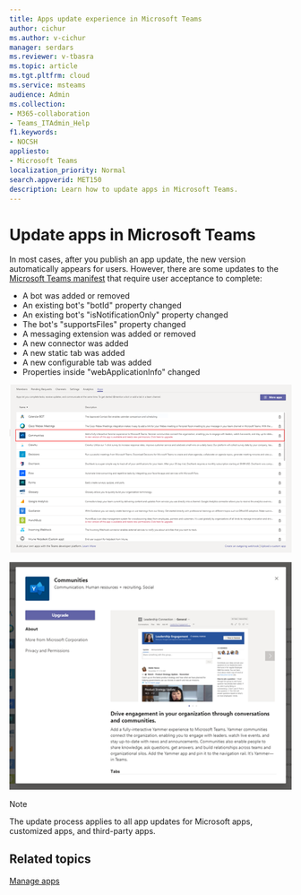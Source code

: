 ```yaml
---
title: Apps update experience in Microsoft Teams
author: cichur
ms.author: v-cichur
manager: serdars
ms.reviewer: v-tbasra
ms.topic: article
ms.tgt.pltfrm: cloud
ms.service: msteams
audience: Admin
ms.collection: 
- M365-collaboration
- Teams_ITAdmin_Help
f1.keywords:
- NOCSH
appliesto: 
- Microsoft Teams
localization_priority: Normal
search.appverid: MET150
description: Learn how to update apps in Microsoft Teams. 
---
```


# Update apps in Microsoft Teams

In most cases, after you publish an app update, the new version automatically appears for users. However, there are some updates to the <a href="/microsoftteams/platform/resources/schema/manifest-schema" target="_blank">Microsoft Teams manifest</a> that require user acceptance to complete:

* A bot was added or removed
* An existing bot's "botId" property changed
* An existing bot's "isNotificationOnly" property changed
* The bot's "supportsFiles" property changed
* A messaging extension was added or removed
* A new connector was added
* A new static tab was added
* A new configurable tab was added
* Properties inside "webApplicationInfo" changed

![new version available](media/manage-your-custom-apps-update1.png)

![upgrade option for an app](media/manage-your-custom-apps-update2.png)

> [!NOTE] 
> The update process applies to all app updates for Microsoft apps, customized apps, and third-party apps. 

## Related topics

[Manage apps](manage-apps.md)